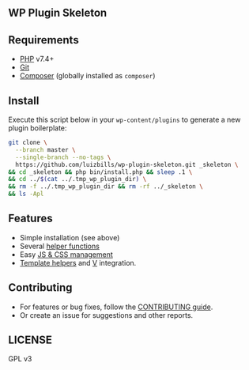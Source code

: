 ## WP Plugin Skeleton

## Requirements

- [PHP](http://php.net/) v7.4+
- [Git](https://git-scm.com/)
- [Composer](https://getcomposer.org/) (globally installed as `composer`)

## Install

Execute this script below in your `wp-content/plugins` to generate a new plugin boilerplate:

```bash
git clone \
  --branch master \
  --single-branch --no-tags \
  https://github.com/luizbills/wp-plugin-skeleton.git _skeleton \
&& cd _skeleton && php bin/install.php && sleep .1 \
&& cd ../$(cat ../.tmp_wp_plugin_dir) \
&& rm -f ../.tmp_wp_plugin_dir && rm -rf ../_skeleton \
&& ls -Apl
```

## Features

- Simple installation (see above)
- Several [helper functions](src/core/functions)
- Easy [JS & CSS management](src/core/classes/Utils/Asset_Manager.php)
- [Template helpers](src/core/functions/template.php) and [V](https://github.com/luizbills/v) integration.

## Contributing

- For features or bug fixes, follow the [CONTRIBUTING guide](CONTRIBUTING.md).
- Or create an issue for suggestions and other reports.

## LICENSE

GPL v3
